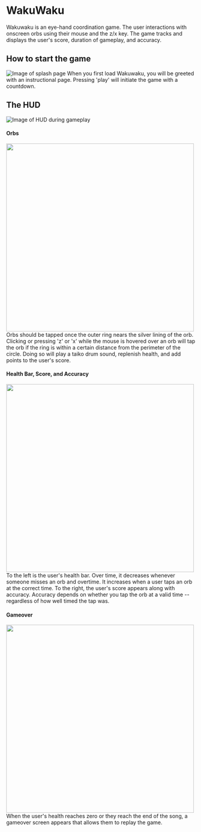 # WakuWaku

Wakuwaku is an eye-hand coordination game. The user interactions with onscreen orbs using their mouse and the z/x key. The game tracks and displays the user's score, duration of gameplay, and accuracy. 

## How to start the game

![Image of splash page](https://i.imgur.com/ehkjykl.png)
When you first load Wakuwaku, you will be greeted with an instructional page. Pressing 'play' will initiate the game with a countdown.

## The HUD
![Image of HUD during gameplay](https://i.imgur.com/DX3TW6U.png)

#### Orbs
<img src="https://i.imgur.com/oNWDcyc.png" width="500" />
Orbs should be tapped once the outer ring nears the silver lining of the orb. Clicking  or pressing 'z' or 'x' while the mouse is hovered over an orb will tap the orb if the ring is within a certain distance from the perimeter of the circle. Doing so will play a taiko drum sound, replenish health, and add points to the user's score.


#### Health Bar, Score, and Accuracy
<img src="https://i.imgur.com/f4nrhYL.png" width="500" />
To the left is the user's health bar. Over time, it decreases whenever someone misses an orb and overtime. It increases when a user taps an orb at the correct time. To the right, the user's score appears along with accuracy. Accuracy depends on whether you tap the orb at a valid time -- regardless of how well timed the tap was.



#### Gameover
<img src="https://i.imgur.com/O1yWG13.png" width="500" />
When the user's health reaches zero or they reach the end of the song, a gameover screen appears that allows them to replay the game.

